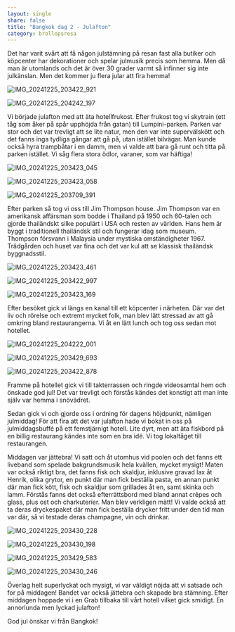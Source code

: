 ```yaml
---
layout: single
share: false
title: "Bangkok dag 2 - Julafton"
category: brollopsresa
---
```



Det har varit svårt att få någon julstämning på resan fast alla butiker och köpcenter har dekorationer och spelar julmusik precis som hemma. Men då man är utomlands och det är över 30 grader varmt så infinner sig inte julkänslan. Men det kommer ju flera jular att fira hemma! 

![IMG_20241225_203422_921](https://github.com/user-attachments/assets/1aa78847-4efb-42ee-b36e-c98fdb752cfc)

![IMG_20241225_204242_197](https://github.com/user-attachments/assets/4cc56d89-7522-4007-a991-690e71782858)



Vi började julafton med att äta hotellfrukost. Efter frukost tog vi skytrain (ett tåg som åker på spår upphöjda från gatan) till Lumpini-parken. Parken var stor och det var trevligt att se lite natur, men den var inte supervälskött och det fanns inga tydliga gångar att gå på, utan istället bilvägar. Man kunde också hyra trampbåtar i en damm, men vi valde att bara gå runt och titta på parken istället. Vi såg flera stora ödlor, varaner, som var häftiga! 

![IMG_20241225_203423_045](https://github.com/user-attachments/assets/5261cfd7-bf51-4cc7-b41d-dcee426ef969)


![IMG_20241225_203423_058](https://github.com/user-attachments/assets/9c8238ed-762f-477b-9bfd-d8c288c434fd)


![IMG_20241225_203709_391](https://github.com/user-attachments/assets/2287548a-b047-43f4-99f5-dccd0f0da46e)


Efter parken så tog vi oss till Jim Thompson house. Jim Thompson var en amerikansk affärsman som bodde i Thailand på 1950 och 60-talen och gjorde thailändskt silke populärt i USA och resten av världen. Hans hem är byggt i traditionell thailändsk stil och fungerar idag som museum. Thompson försvann i Malaysia under mystiska omständigheter 1967. Trädgården och huset var fina och det var kul att se klassisk thailändsk byggnadsstil. 

![IMG_20241225_203423_461](https://github.com/user-attachments/assets/0ec8368b-c18e-4f81-af90-65b2f3449866)


![IMG_20241225_203422_997](https://github.com/user-attachments/assets/e1ea70f4-dcf8-4e10-bb6f-6168475491e6)


![IMG_20241225_203423_169](https://github.com/user-attachments/assets/f6a26b1c-9d84-4e05-82e8-b1527d194099)


Efter besöket gick vi längs en kanal till ett köpcenter i närheten. Där var det liv och rörelse och extremt mycket folk, man blev lätt stressad av att gå omkring bland restaurangerna. Vi åt en lätt lunch och tog oss sedan mot hotellet. 

![IMG_20241225_204222_001](https://github.com/user-attachments/assets/1fc160a9-a766-43e8-9c53-62c983e3d8dd)



![IMG_20241225_203429_693](https://github.com/user-attachments/assets/98ffc627-e294-43cf-8755-b3082722719a)


![IMG_20241225_203422_878](https://github.com/user-attachments/assets/3e839758-7067-4ec4-a90f-e2020f19edc5)


Framme på hotellet gick vi till takterrassen och ringde videosamtal hem och önskade god jul! Det var trevligt och förstås kändes det konstigt att man inte själv var hemma i snövädret. 

Sedan gick vi och gjorde oss i ordning för dagens höjdpunkt, nämligen julmiddag! För att fira att det var julafton hade vi bokat in oss på julmiddagsbuffé på ett femstjärnigt hotell. Lite dyrt, men att äta fiskbord på en billig restaurang kändes inte som en bra idé. Vi tog lokaltåget till restaurangen. 

Middagen var jättebra! Vi satt och åt utomhus vid poolen och det fanns ett liveband som spelade bakgrundsmusik hela kvällen, mycket mysigt! Maten var också riktigt bra, det fanns fisk och skaldjur, inklusive gravad lax åt Henrik, olika grytor, en punkt där man fick beställa pasta, en annan punkt där man fick kött, fisk och skaldjur som grillades åt en, samt skinka och lamm. Förstås fanns det också efterrättsbord med bland annat crêpes och glass, plus ost och charkuterier. Man blev verkligen mätt! Vi valde också att ta deras dryckespaket där man fick beställa drycker fritt under den tid man var där, så vi testade deras champagne, vin och drinkar. 


![IMG_20241225_203430_228](https://github.com/user-attachments/assets/72872133-fde0-4516-91cf-e472b3fbb49e)


![IMG_20241225_203430_198](https://github.com/user-attachments/assets/4002e551-609d-4450-9d15-a010bb462932)


![IMG_20241225_203429_583](https://github.com/user-attachments/assets/a80b59b3-c86c-4cba-9402-770dc450ea23)


![IMG_20241225_203430_246](https://github.com/user-attachments/assets/03ddb1b0-d3b8-448d-b39e-4fcb4ddfced9)


Överlag helt superlyckat och mysigt, vi var väldigt nöjda att vi satsade och for på middagen! Bandet var också jättebra och skapade bra stämning. Efter middagen hoppade vi i en Grab tillbaka till vårt hotell vilket gick smidigt. En annorlunda men lyckad julafton! 

God jul önskar vi från Bangkok! 
